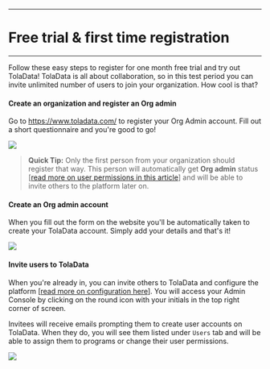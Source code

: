 ****
# Free trial & first time registration
---

Follow these easy steps to register for one month free trial and try out TolaData! TolaData is all about collaboration, so in this test period you can invite unlimited number of users to join your organization. How cool is that?

#### Create an organization and register an Org admin
Go to https://www.toladata.com/ to register your Org Admin account. Fill out a short questionnaire and you're good to go! 

![](/assets_en/sign_up.PNG)

> **Quick Tip:** 
> Only the first person from your organization should register that way. This person will automatically get **Org admin** status [[read more on user permissions in this article](https://help.toladata.com/en/admin-console/users.html)] and will be able to invite others to the platform later on.

#### Create an Org admin account
When you fill out the form on the website you'll be automatically taken to create your TolaData account. Simply add your details and that's it!

![](/assets_en/register.PNG)


#### Invite users to TolaData
When you're already in, you can invite others to TolaData and configure the platform [[read more on configuration here](https://help.toladata.com/en/admin-console/configuration.html)]. You will access your Admin Console by clicking on the round icon with your initials in the top right corner of screen.

Invitees will receive emails prompting them to create user accounts on TolaData. When they do, you will see them listed under `Users` tab and will be able to assign them to programs or change their user permissions.

![](/assets_en/invite_trial.PNG)

